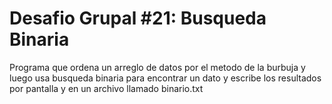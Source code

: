 # Desafio Grupal #21: Busqueda Binaria

Programa que ordena un arreglo de datos por el metodo de la burbuja y luego usa busqueda binaria para encontrar un dato y escribe los resultados por pantalla y en un archivo llamado binario.txt
